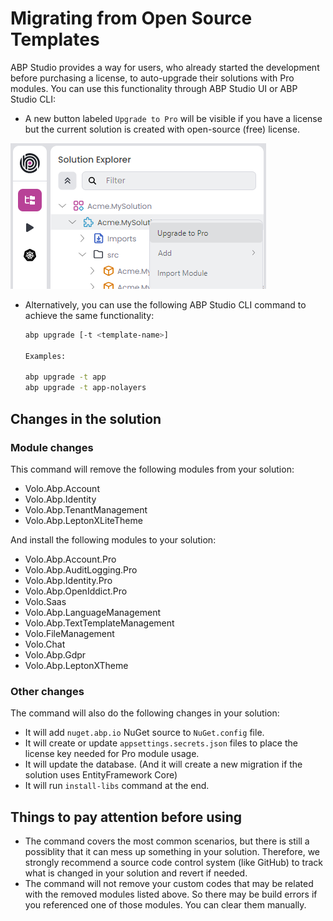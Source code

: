 # Migrating from Open Source Templates

ABP Studio provides a way for users, who already started the development before purchasing a license, to auto-upgrade their solutions with Pro modules. You can use this functionality through ABP Studio UI or ABP Studio CLI:

* A new button labeled `Upgrade to Pro` will be visible if you have a license but the current solution is created with open-source (free) license.

![upgrade-to-pro](../images/studio-upgrade-to-pro.png)

* Alternatively, you can use the following ABP Studio CLI command to achieve the same functionality:

  ```bash
  abp upgrade [-t <template-name>]
  
  Examples:
  
  abp upgrade -t app
  abp upgrade -t app-nolayers
  ```

## Changes in the solution

### Module changes

This command will remove the following modules from your solution:

- Volo.Abp.Account
- Volo.Abp.Identity
- Volo.Abp.TenantManagement
- Volo.Abp.LeptonXLiteTheme

And install the following modules to your solution:

- Volo.Abp.Account.Pro
- Volo.Abp.AuditLogging.Pro
- Volo.Abp.Identity.Pro
- Volo.Abp.OpenIddict.Pro
- Volo.Saas
- Volo.Abp.LanguageManagement
- Volo.Abp.TextTemplateManagement
- Volo.FileManagement
- Volo.Chat
- Volo.Abp.Gdpr
- Volo.Abp.LeptonXTheme

### Other changes

The command will also do the following changes in your solution:

- It will add `nuget.abp.io` NuGet source to `NuGet.config` file.
- It will create or update `appsettings.secrets.json` files to place the license key needed for Pro module usage.
- It will update the database. (And it will create a new migration if the solution uses EntityFramework Core)
- It will run `install-libs` command at the end.

## Things to pay attention before using

- The command covers the most common scenarios, but there is still a possiblity that it can mess up something in your solution. Therefore, we strongly recommend a source code control system (like GitHub) to track what is changed in your solution and revert if needed.
- The command will not remove your custom codes that may be related with the removed modules listed above. So there may be build errors if you referenced one of those modules. You can clear them manually.
